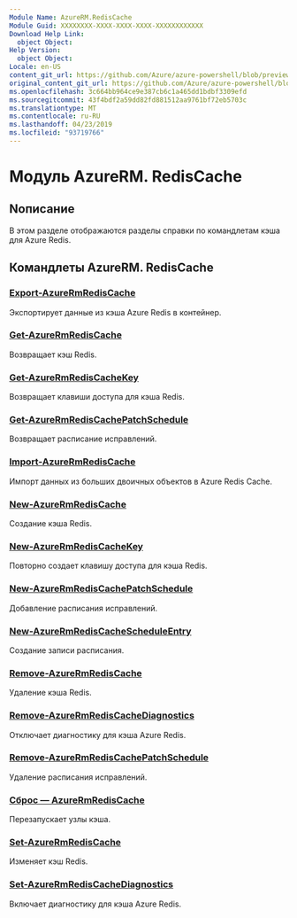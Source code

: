 ```yaml
---
Module Name: AzureRM.RedisCache
Module Guid: XXXXXXXX-XXXX-XXXX-XXXX-XXXXXXXXXXXX
Download Help Link:
  object Object: 
Help Version:
  object Object: 
Locale: en-US
content_git_url: https://github.com/Azure/azure-powershell/blob/preview/src/ResourceManager/RedisCache/Commands.RedisCache/help/AzureRM.RedisCache.md
original_content_git_url: https://github.com/Azure/azure-powershell/blob/preview/src/ResourceManager/RedisCache/Commands.RedisCache/help/AzureRM.RedisCache.md
ms.openlocfilehash: 3c664bb964ce9e387cb6c1a465dd1bdbf3309efd
ms.sourcegitcommit: 43f4bdf2a59dd82fd881512aa9761bf72eb5703c
ms.translationtype: MT
ms.contentlocale: ru-RU
ms.lasthandoff: 04/23/2019
ms.locfileid: "93719766"
---
```

# Модуль AzureRM. RedisCache
## Nописание
В этом разделе отображаются разделы справки по командлетам кэша для Azure Redis.

## Командлеты AzureRM. RedisCache
### [Export-AzureRmRedisCache](Export-AzureRmRedisCache.md)
Экспортирует данные из кэша Azure Redis в контейнер.

### [Get-AzureRmRedisCache](Get-AzureRmRedisCache.md)
Возвращает кэш Redis.

### [Get-AzureRmRedisCacheKey](Get-AzureRmRedisCacheKey.md)
Возвращает клавиши доступа для кэша Redis.

### [Get-AzureRmRedisCachePatchSchedule](Get-AzureRmRedisCachePatchSchedule.md)
Возвращает расписание исправлений.

### [Import-AzureRmRedisCache](Import-AzureRmRedisCache.md)
Импорт данных из больших двоичных объектов в Azure Redis Cache.

### [New-AzureRmRedisCache](New-AzureRmRedisCache.md)
Создание кэша Redis.

### [New-AzureRmRedisCacheKey](New-AzureRmRedisCacheKey.md)
Повторно создает клавишу доступа для кэша Redis.

### [New-AzureRmRedisCachePatchSchedule](New-AzureRmRedisCachePatchSchedule.md)
Добавление расписания исправлений.

### [New-AzureRmRedisCacheScheduleEntry](New-AzureRmRedisCacheScheduleEntry.md)
Создание записи расписания.

### [Remove-AzureRmRedisCache](Remove-AzureRmRedisCache.md)
Удаление кэша Redis.

### [Remove-AzureRmRedisCacheDiagnostics](Remove-AzureRmRedisCacheDiagnostics.md)
Отключает диагностику для кэша Azure Redis.

### [Remove-AzureRmRedisCachePatchSchedule](Remove-AzureRmRedisCachePatchSchedule.md)
Удаление расписания исправлений.

### [Сброс — AzureRmRedisCache](Reset-AzureRmRedisCache.md)
Перезапускает узлы кэша.

### [Set-AzureRmRedisCache](Set-AzureRmRedisCache.md)
Изменяет кэш Redis.

### [Set-AzureRmRedisCacheDiagnostics](Set-AzureRmRedisCacheDiagnostics.md)
Включает диагностику для кэша Azure Redis.

